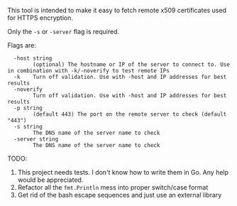 This tool is intended to make it easy to fetch remote x509 certificates used for HTTPS encryption.

Only the `-s` or `-server` flag is required.

Flags are:

```
  -host string
    	(optional) The hostname or IP of the server to connect to. Use in combination with -k/-noverify to test remote IPs
  -k	Turn off validation. Use with -host and IP addresses for best results
  -noverify
    	Turn off validation. Use with -host and IP addresses for best results
  -p string
    	(default 443) The port on the remote server to check (default "443")
  -s string
    	The DNS name of the server name to check
  -server string
    	The DNS name of the server name to check
```

TODO:

1. This project needs tests. I don't know how to write them in Go. Any help would be appreciated.
1. Refactor all the `fmt.Println` mess into proper switch/case format
1. Get rid of the bash escape sequences and just use an external library
